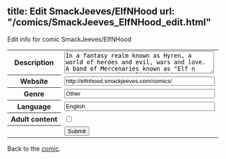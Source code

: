 title: Edit SmackJeeves/ElfNHood
url: "/comics/SmackJeeves_ElfNHood_edit.html"
---
Edit info for comic SmackJeeves/ElfNHood

<form name="comic" action="http://gaepostmail.appspot.com/comic/" method="post">
<table class="comicinfo">
<tr>
<th>Description</th><td><textarea name="description" cols="40" rows="3">In a fantasy realm known as Hyren, a world of heroes and evil, wars and love. A band of Mercenaries known as &quot;Elf n Hood&quot; try to make a living, doing quest and missions from the locals. Plot based comic, with little jokes on the side.</textarea></td>
</tr>
<tr>
<th>Website</th><td><input type="text" name="url" value="http://elfnhood.smackjeeves.com/comics/" size="40"/></td>
</tr>
<tr>
<th>Genre</th><td><input type="text" name="genre" value="Other" size="40"/></td>
</tr>
<tr>
<th>Language</th><td><input type="text" name="language" value="English" size="40"/></td>
</tr>
<tr>
<th>Adult content</th><td><input type="checkbox" name="adult" value="adult" /></td>
</tr>
<tr>
<th></th><td>
<input type="hidden" name="comic" value="SmackJeeves_ElfNHood" />
<input type="submit" name="submit" value="Submit" />
</td>
</tr>
</table>
</form>

Back to the [comic](SmackJeeves_ElfNHood.html).
